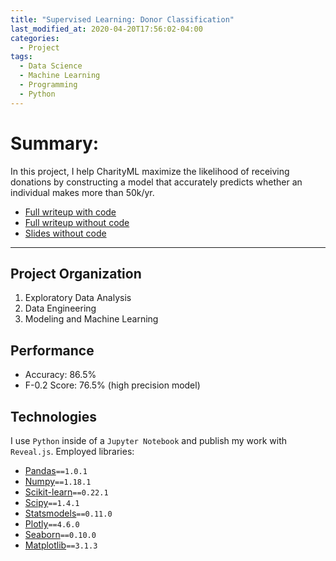 ```yaml
---
title: "Supervised Learning: Donor Classification"
last_modified_at: 2020-04-20T17:56:02-04:00
categories:
  - Project
tags:
  - Data Science
  - Machine Learning
  - Programming
  - Python
---
```

# Summary:
In this project, I help CharityML maximize the likelihood of receiving donations by constructing a model that accurately predicts whether an individual makes more than 50k/yr.

* [Full writeup with code](https://quantchris.com/assets/ml/sup_charity/WIP_Class_Code.html)
* [Full writeup without code](https://quantchris.com/assets/ml/sup_charity/WIP_Class_No_Code.html)
* [Slides without code](https://quantchris.com/assets/ml/sup_charity/WIP_Class_Slides.slides.html)
---

## Project Organization
1. Exploratory Data Analysis
2. Data Engineering
3. Modeling and Machine Learning

## Performance
* Accuracy: 86.5%
* F-0.2 Score: 76.5% (high precision model)

## Technologies
I use `Python` inside of a `Jupyter Notebook` and publish my work with `Reveal.js`.
Employed libraries:
* [Pandas](https://pandas.pydata.org/docs/#)`==1.0.1`
* [Numpy](https://numpy.org/doc/1.18/)`==1.18.1`
* [Scikit-learn](https://scikit-learn.org/stable/)`==0.22.1`
* [Scipy](https://docs.scipy.org/doc/scipy/reference/index.html)`==1.4.1`
* [Statsmodels](https://www.statsmodels.org/stable/index.html)`==0.11.0`
* [Plotly](https://plotly.com/python/)`==4.6.0`
* [Seaborn](https://seaborn.pydata.org)`==0.10.0`
* [Matplotlib](https://matplotlib.org/3.2.1/contents.html)`==3.1.3`
